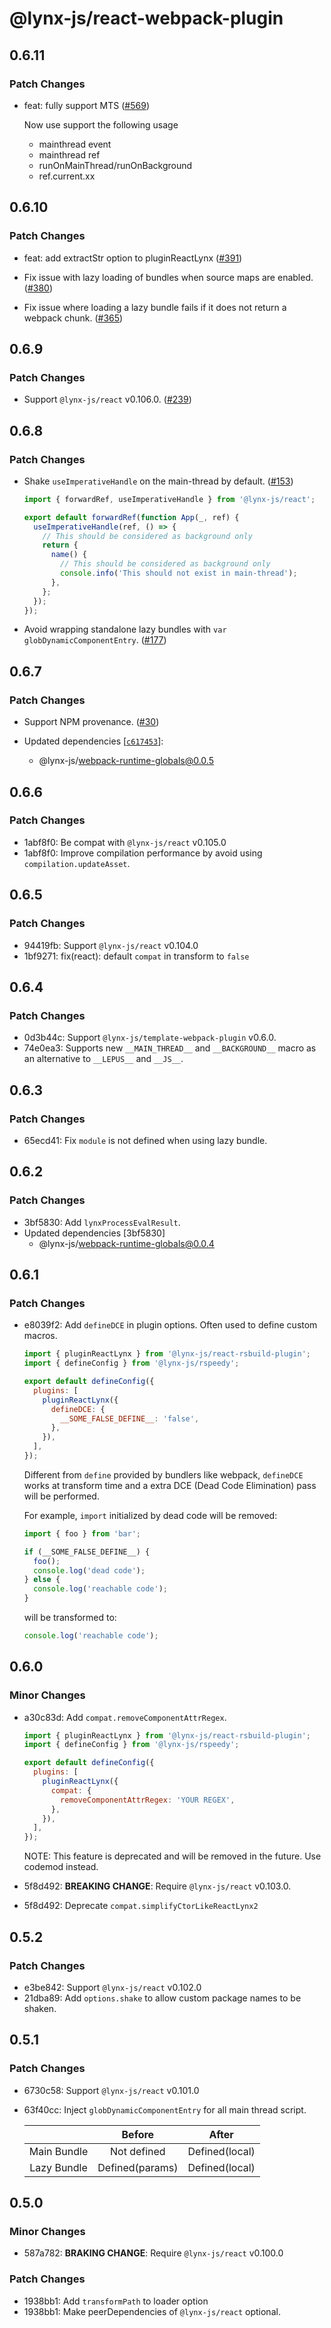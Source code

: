 # @lynx-js/react-webpack-plugin

## 0.6.11

### Patch Changes

- feat: fully support MTS ([#569](https://github.com/lynx-family/lynx-stack/pull/569))

  Now use support the following usage

  - mainthread event
  - mainthread ref
  - runOnMainThread/runOnBackground
  - ref.current.xx

## 0.6.10

### Patch Changes

- feat: add extractStr option to pluginReactLynx ([#391](https://github.com/lynx-family/lynx-stack/pull/391))

- Fix issue with lazy loading of bundles when source maps are enabled. ([#380](https://github.com/lynx-family/lynx-stack/pull/380))

- Fix issue where loading a lazy bundle fails if it does not return a webpack chunk. ([#365](https://github.com/lynx-family/lynx-stack/pull/365))

## 0.6.9

### Patch Changes

- Support `@lynx-js/react` v0.106.0. ([#239](https://github.com/lynx-family/lynx-stack/pull/239))

## 0.6.8

### Patch Changes

- Shake `useImperativeHandle` on the main-thread by default. ([#153](https://github.com/lynx-family/lynx-stack/pull/153))

  ```js
  import { forwardRef, useImperativeHandle } from '@lynx-js/react';

  export default forwardRef(function App(_, ref) {
    useImperativeHandle(ref, () => {
      // This should be considered as background only
      return {
        name() {
          // This should be considered as background only
          console.info('This should not exist in main-thread');
        },
      };
    });
  });
  ```

- Avoid wrapping standalone lazy bundles with `var globDynamicComponentEntry`. ([#177](https://github.com/lynx-family/lynx-stack/pull/177))

## 0.6.7

### Patch Changes

- Support NPM provenance. ([#30](https://github.com/lynx-family/lynx-stack/pull/30))

- Updated dependencies [[`c617453`](https://github.com/lynx-family/lynx-stack/commit/c617453aea967aba702967deb2916b5c883f03bb)]:
  - @lynx-js/webpack-runtime-globals@0.0.5

## 0.6.6

### Patch Changes

- 1abf8f0: Be compat with `@lynx-js/react` v0.105.0
- 1abf8f0: Improve compilation performance by avoid using `compilation.updateAsset`.

## 0.6.5

### Patch Changes

- 94419fb: Support `@lynx-js/react` v0.104.0
- 1bf9271: fix(react): default `compat` in transform to `false`

## 0.6.4

### Patch Changes

- 0d3b44c: Support `@lynx-js/template-webpack-plugin` v0.6.0.
- 74e0ea3: Supports new `__MAIN_THREAD__` and `__BACKGROUND__` macro as an alternative to `__LEPUS__` and `__JS__`.

## 0.6.3

### Patch Changes

- 65ecd41: Fix `module` is not defined when using lazy bundle.

## 0.6.2

### Patch Changes

- 3bf5830: Add `lynxProcessEvalResult`.
- Updated dependencies [3bf5830]
  - @lynx-js/webpack-runtime-globals@0.0.4

## 0.6.1

### Patch Changes

- e8039f2: Add `defineDCE` in plugin options. Often used to define custom macros.

  ```js
  import { pluginReactLynx } from '@lynx-js/react-rsbuild-plugin';
  import { defineConfig } from '@lynx-js/rspeedy';

  export default defineConfig({
    plugins: [
      pluginReactLynx({
        defineDCE: {
          __SOME_FALSE_DEFINE__: 'false',
        },
      }),
    ],
  });
  ```

  Different from `define` provided by bundlers like webpack, `defineDCE` works at transform time and a extra DCE (Dead Code Elimination) pass will be performed.

  For example, `import` initialized by dead code will be removed:

  ```js
  import { foo } from 'bar';

  if (__SOME_FALSE_DEFINE__) {
    foo();
    console.log('dead code');
  } else {
    console.log('reachable code');
  }
  ```

  will be transformed to:

  ```js
  console.log('reachable code');
  ```

## 0.6.0

### Minor Changes

- a30c83d: Add `compat.removeComponentAttrRegex`.

  ```js
  import { pluginReactLynx } from '@lynx-js/react-rsbuild-plugin';
  import { defineConfig } from '@lynx-js/rspeedy';

  export default defineConfig({
    plugins: [
      pluginReactLynx({
        compat: {
          removeComponentAttrRegex: 'YOUR REGEX',
        },
      }),
    ],
  });
  ```

  NOTE: This feature is deprecated and will be removed in the future. Use codemod instead.

- 5f8d492: **BREAKING CHANGE**: Require `@lynx-js/react` v0.103.0.
- 5f8d492: Deprecate `compat.simplifyCtorLikeReactLynx2`

## 0.5.2

### Patch Changes

- e3be842: Support `@lynx-js/react` v0.102.0
- 21dba89: Add `options.shake` to allow custom package names to be shaken.

## 0.5.1

### Patch Changes

- 6730c58: Support `@lynx-js/react` v0.101.0
- 63f40cc: Inject `globDynamicComponentEntry` for all main thread script.

  |             |     Before      |     After      |
  | :---------: | :-------------: | :------------: |
  | Main Bundle |   Not defined   | Defined(local) |
  | Lazy Bundle | Defined(params) | Defined(local) |

## 0.5.0

### Minor Changes

- 587a782: **BRAKING CHANGE**: Require `@lynx-js/react` v0.100.0

### Patch Changes

- 1938bb1: Add `transformPath` to loader option
- 1938bb1: Make peerDependencies of `@lynx-js/react` optional.
